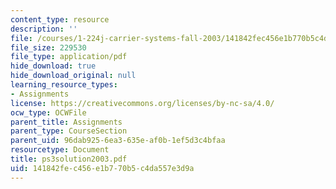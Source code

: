 ```yaml
---
content_type: resource
description: ''
file: /courses/1-224j-carrier-systems-fall-2003/141842fec456e1b770b5c4da557e3d9a_ps3solution2003.pdf
file_size: 229530
file_type: application/pdf
hide_download: true
hide_download_original: null
learning_resource_types:
- Assignments
license: https://creativecommons.org/licenses/by-nc-sa/4.0/
ocw_type: OCWFile
parent_title: Assignments
parent_type: CourseSection
parent_uid: 96dab925-6ea3-635e-af0b-1ef5d3c4bfaa
resourcetype: Document
title: ps3solution2003.pdf
uid: 141842fe-c456-e1b7-70b5-c4da557e3d9a
---
```

